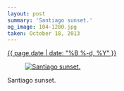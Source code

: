 ```yaml
---
layout: post
summary: 'Santiago sunset.'
og_image: 104-1280.jpg
taken: October 18, 2013
---
```


<div class="post">
 <time>
  <a href="/104">
   {{ page.date | date: "%B %-d, %Y" }}
  </a>
 </time>
 <a href="/104">
  <figure data-taken="10/18/2013">
   <img alt="Santiago sunset." sizes="(min-width: 700px) 50vw, calc(100vw - 2rem)" src="{{ site.assets_url }}/104-640.jpg" srcset="{{ site.assets_url }}/104-1280.jpg 1280w, {{ site.assets_url }}/104-960.jpg 960w, {{ site.assets_url }}/104-640.jpg 640w, {{ site.assets_url }}/104-320.jpg 320w"/>
  </figure>
 </a>
 <span>
  Santiago sunset.
 </span>
</div>

